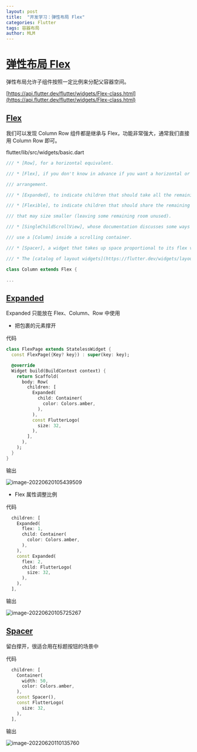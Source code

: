 ```yaml
---
layout: post
title:  "开发学习：弹性布局 Flex"
categories: Flutter
tags: 容器布局
author: MLM
---
```

# [弹性布局 Flex]()

弹性布局允许子组件按照一定比例来分配父容器空间。

[https://api.flutter.dev/flutter/widgets/Flex-class.html](https://api.flutter.dev/flutter/widgets/Flex-class.html)

## [Flex]()

我们可以发现 Column Row 组件都是继承与 Flex，功能非常强大，通常我们直接用 Column Row 即可。

flutter/lib/src/widgets/basic.dart

```dart
/// * [Row], for a horizontal equivalent.

/// * [Flex], if you don't know in advance if you want a horizontal or vertical

/// arrangement.

/// * [Expanded], to indicate children that should take all the remaining room.

/// * [Flexible], to indicate children that should share the remaining room but

/// that may size smaller (leaving some remaining room unused).

/// * [SingleChildScrollView], whose documentation discusses some ways to

/// use a [Column] inside a scrolling container.

/// * [Spacer], a widget that takes up space proportional to its flex value.

/// * The [catalog of layout widgets](https://flutter.dev/widgets/layout/).

class Column extends Flex {

...
```

## [Expanded]()

Expanded 只能放在 Flex、Column、Row 中使用

* 把包裹的元素撑开

代码

```dart
class FlexPage extends StatelessWidget {
  const FlexPage({Key? key}) : super(key: key);

  @override
  Widget build(BuildContext context) {
    return Scaffold(
      body: Row(
        children: [
          Expanded(
            child: Container(
              color: Colors.amber,
            ),
          ),
          const FlutterLogo(
            size: 32,
          ),
        ],
      ),
    );
  }
}
```

输出

![image-20220620105439509](https://molingmiao.github.io/tag/image-20220620105439509.png)

* Flex 属性调整比例

代码

```dart
  children: [
    Expanded(
      flex: 1,
      child: Container(
        color: Colors.amber,
      ),
    ),
    const Expanded(
      flex: 2,
      child: FlutterLogo(
        size: 32,
      ),
    ),
  ],
```

输出

![image-20220620105725267](https://molingmiao.github.io/tag/image-20220620105725267.png)

## [Spacer]()

留白撑开，很适合用在标题按钮的场景中

代码

```dart
  children: [
    Container(
      width: 50,
      color: Colors.amber,
    ),
    const Spacer(),
    const FlutterLogo(
      size: 32,
    ),
  ],
```

输出

![image-20220620110135760](https://molingmiao.github.io/tag/image-20220620110135760.png)

